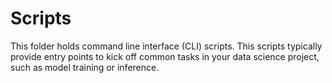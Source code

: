 # Scripts

This folder holds command line interface (CLI) scripts. This scripts typically provide entry points to kick off common 
tasks in your data science project, such as model training or inference.
